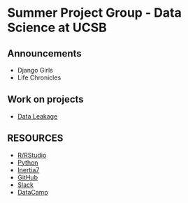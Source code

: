 # Summer Project Group - Data Science at UCSB 

## **Announcements**
+ Django Girls
+ Life Chronicles 

## Work on projects
+ [Data Leakage](http://machinelearningmastery.com/data-leakage-machine-learning/)

## RESOURCES

+ [R/RStudio](https://www.rstudio.com/) <br />
+ [Python](https://www.python.org/) <br />  
+ [Inertia7](http://www.inertia7.com/) <br />
+ [GitHub](https://github.com/) <br />
+ [Slack](https://slack.com/) <br />
+ [DataCamp](https://www.datacamp.com/)